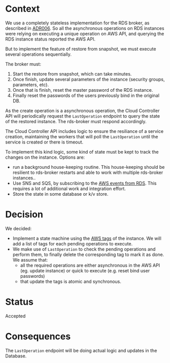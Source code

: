 Context
=======

We use a completely stateless implementation for the RDS broker, as described in [ADR006](ADR006-rds-broker.md).
So all the asynchronous operations on RDS instances were relying on executing a unique operation on AWS API, and querying the RDS instance status reported the AWS API.

But to implement the feature of restore from snapshot, we must execute several operations sequentially.

The broker must:
 1. Start the restore from snapshot, which can take minutes.
 2. Once finish, update several parameters of the instance (security groups, parameters, etc).
 3. Once that is finish, reset the master password of the RDS instance.
 4. Finally reset the passwords of the users previously bind in the original DB.

As the create operation is a asynchronous operation, the Cloud Controller API will periodically request the `LastOperation` endpoint to query the state of the restored instance.
The rds-broker must respond accordingly.

The Cloud Controller API includes logic to ensure the resiliance of a service creation, maintaining the workers that will poll the `LastOperation` until the service is created or there is timeout.

To implement this kind logic, some kind of state must be kept to track the changes on the instance.  Options are:
 * run a background house-keeping routine. This house-keeping should be resilient to rds-broker restarts and able to work with multiple rds-broker instances..
 * Use SNS and SQS, by subscribing to the [AWS events from RDS](http://docs.aws.amazon.com/AmazonRDS/latest/UserGuide/USER_Events.html). This requires a lot of additional work and integration effort.
 * Store the state in some database or k/v store.


Decision
========


We decided:

 * Implement a state machine using the [AWS tags](http://docs.aws.amazon.com/AWSEC2/latest/UserGuide/Using_Tags.html) of the instance.
   We will add a list of tags for each pending operations to execute.
 * We make use of `LastOperation` to check the pending operations and perform them, to finally delete the corresponding tag to mark it as done.
   We assume that:
    * all the required operations are either asynchronous in the AWS API (eg. update instance) or quick to execute (e.g. reset bind user passwords)
    * that update the tags is atomic and synchronous.


Status
======

Accepted

Consequences
============

The `LastOperation` endpoint will be doing actual logic and updates in the Database.
